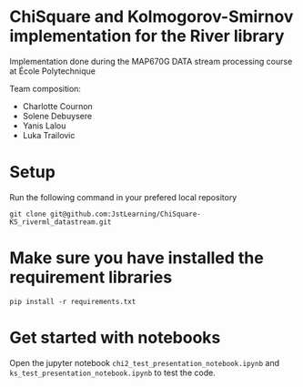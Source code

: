 # ChiSquare and Kolmogorov-Smirnov implementation for the River library
Implementation done during the MAP670G DATA stream processing course at École Polytechnique

Team composition:
- Charlotte Cournon
- Solene Debuysere
- Yanis Lalou
- Luka Trailovic

# Setup
Run the following command in your prefered local repository

`git clone git@github.com:JstLearning/ChiSquare-KS_riverml_datastream.git`

# Make sure you have installed the requirement libraries

`pip install -r requirements.txt`


# Get started with notebooks
Open the jupyter notebook `chi2_test_presentation_notebook.ipynb` and `ks_test_presentation_notebook.ipynb` to test the code.

